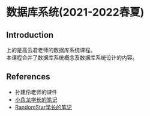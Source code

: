 # 数据库系统(2021-2022春夏)

## Introduction
上的是高云君老师的数据库系统课程。  
本课程合并了数据库系统概念及数据库系统设计的内容。

## References
- 孙建伶老师的课件
- [小角龙学长的笔记](files/db2.pdf)
- [RandomStar学长的笔记](files/db1.pdf)